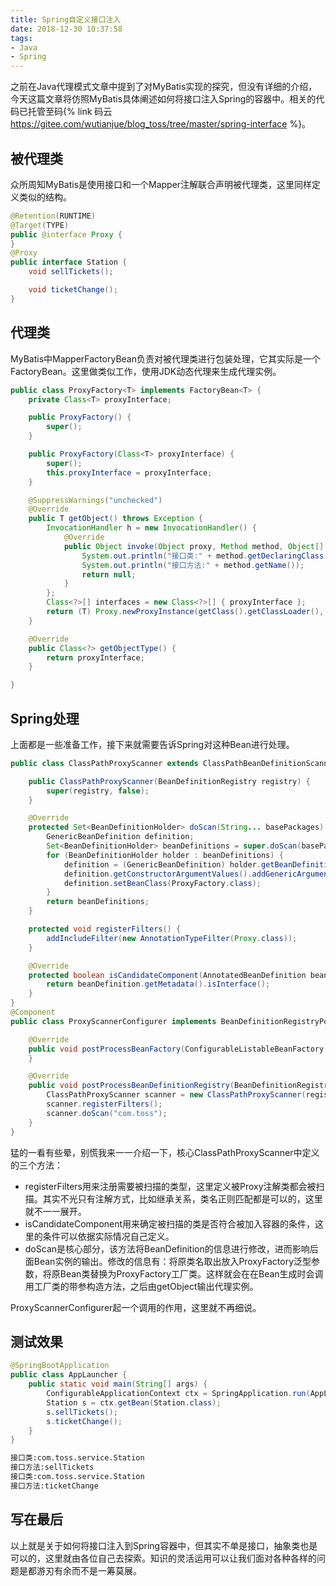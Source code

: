 ```yaml
---
title: Spring自定义接口注入
date: 2018-12-30 10:37:58
tags:
- Java
- Spring
---
```

之前在Java代理模式文章中提到了对MyBatis实现的探究，但没有详细的介绍，今天这篇文章将仿照MyBatis具体阐述如何将接口注入Spring的容器中。相关的代码已托管至码{% link 码云 https://gitee.com/wutianjue/blog_toss/tree/master/spring-interface %}。
<!-- more -->
## 被代理类

众所周知MyBatis是使用接口和一个Mapper注解联合声明被代理类，这里同样定义类似的结构。

```java
@Retention(RUNTIME)
@Target(TYPE)
public @interface Proxy {
}
@Proxy
public interface Station {
    void sellTickets();

    void ticketChange();
}
```

## 代理类

MyBatis中MapperFactoryBean负责对被代理类进行包装处理，它其实际是一个FactoryBean。这里做类似工作，使用JDK动态代理来生成代理实例。

```java
public class ProxyFactory<T> implements FactoryBean<T> {
    private Class<T> proxyInterface;

    public ProxyFactory() {
        super();
    }

    public ProxyFactory(Class<T> proxyInterface) {
        super();
        this.proxyInterface = proxyInterface;
    }

    @SuppressWarnings("unchecked")
    @Override
    public T getObject() throws Exception {
        InvocationHandler h = new InvocationHandler() {
            @Override
            public Object invoke(Object proxy, Method method, Object[] args) throws Throwable {
                System.out.println("接口类:" + method.getDeclaringClass().getName());
                System.out.println("接口方法:" + method.getName());
                return null;
            }
        };
        Class<?>[] interfaces = new Class<?>[] { proxyInterface };
        return (T) Proxy.newProxyInstance(getClass().getClassLoader(), interfaces, h);
    }

    @Override
    public Class<?> getObjectType() {
        return proxyInterface;
    }

}
```

## Spring处理

上面都是一些准备工作，接下来就需要告诉Spring对这种Bean进行处理。

```java
public class ClassPathProxyScanner extends ClassPathBeanDefinitionScanner {

    public ClassPathProxyScanner(BeanDefinitionRegistry registry) {
        super(registry, false);
    }

    @Override
    protected Set<BeanDefinitionHolder> doScan(String... basePackages) {
        GenericBeanDefinition definition;
        Set<BeanDefinitionHolder> beanDefinitions = super.doScan(basePackages);
        for (BeanDefinitionHolder holder : beanDefinitions) {
            definition = (GenericBeanDefinition) holder.getBeanDefinition();
            definition.getConstructorArgumentValues().addGenericArgumentValue(definition.getBeanClassName());
            definition.setBeanClass(ProxyFactory.class);
        }
        return beanDefinitions;
    }

    protected void registerFilters() {
        addIncludeFilter(new AnnotationTypeFilter(Proxy.class));
    }

    @Override
    protected boolean isCandidateComponent(AnnotatedBeanDefinition beanDefinition) {
        return beanDefinition.getMetadata().isInterface();
    }
}
@Component
public class ProxyScannerConfigurer implements BeanDefinitionRegistryPostProcessor {

    @Override
    public void postProcessBeanFactory(ConfigurableListableBeanFactory beanFactory) throws BeansException {
    }

    @Override
    public void postProcessBeanDefinitionRegistry(BeanDefinitionRegistry registry) throws BeansException {
        ClassPathProxyScanner scanner = new ClassPathProxyScanner(registry);
        scanner.registerFilters();
        scanner.doScan("com.toss");
    }
}
```

猛的一看有些晕，别慌我来一一介绍一下，核心ClassPathProxyScanner中定义的三个方法：

- registerFilters用来注册需要被扫描的类型，这里定义被Proxy注解类都会被扫描。其实不光只有注解方式，比如继承关系，类名正则匹配都是可以的，这里就不一一展开。
- isCandidateComponent用来确定被扫描的类是否符合被加入容器的条件，这里的条件可以依据实际情况自己定义。
- doScan是核心部分，该方法将BeanDefinition的信息进行修改，进而影响后面Bean实例的输出。修改的信息有：将原类名取出放入ProxyFactory泛型参数，将原Bean类替换为ProxyFactory工厂类。这样就会在在Bean生成时会调用工厂类的带参构造方法，之后由getObject输出代理实例。

ProxyScannerConfigurer起一个调用的作用，这里就不再细说。

## 测试效果

```java
@SpringBootApplication
public class AppLauncher {
    public static void main(String[] args) {
        ConfigurableApplicationContext ctx = SpringApplication.run(AppLauncher.class, args);
        Station s = ctx.getBean(Station.class);
        s.sellTickets();
        s.ticketChange();
    }
}
```

```bash
接口类:com.toss.service.Station
接口方法:sellTickets
接口类:com.toss.service.Station
接口方法:ticketChange
```

## 写在最后

以上就是关于如何将接口注入到Spring容器中，但其实不单是接口，抽象类也是可以的，这里就由各位自己去探索。知识的灵活运用可以让我们面对各种各样的问题是都游刃有余而不是一筹莫展。
